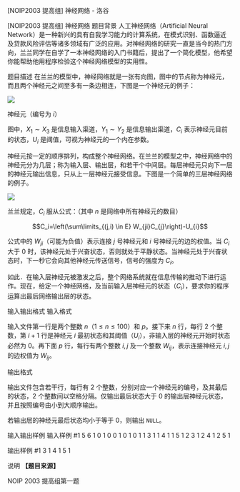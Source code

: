 



[NOIP2003 提高组] 神经网络 - 洛谷














[NOIP2003 提高组] 神经网络
题目背景
人工神经网络（Artificial Neural Network）是一种新兴的具有自我学习能力的计算系统，在模式识别、函数逼近及贷款风险评估等诸多领域有广泛的应用。对神经网络的研究一直是当今的热门方向，兰兰同学在自学了一本神经网络的入门书籍后，提出了一个简化模型，他希望你能帮助他用程序检验这个神经网络模型的实用性。


题目描述
在兰兰的模型中，神经网络就是一张有向图，图中的节点称为神经元，而且两个神经元之间至多有一条边相连，下图是一个神经元的例子：

![](https://cdn.luogu.com.cn/upload/image_hosting/61qm40kj.png)

神经元（编号为 $i$）


图中，$X_1 \sim X_3$ 是信息输入渠道，$Y_1 \sim Y_2$ 是信息输出渠道，$C_i$ 表示神经元目前的状态，$U_i$ 是阈值，可视为神经元的一个内在参数。

神经元按一定的顺序排列，构成整个神经网络。在兰兰的模型之中，神经网络中的神经元分为几层；称为输入层、输出层，和若干个中间层。每层神经元只向下一层的神经元输出信息，只从上一层神经元接受信息。下图是一个简单的三层神经网络的例子。

![](https://cdn.luogu.com.cn/upload/image_hosting/4xd7f8yz.png)

兰兰规定，$C_i$ 服从公式：（其中 $n$ 是网络中所有神经元的数目）

$$C_i=\left(\sum\limits_{(j,i) \in E} W_{ji}C_{j}\right)-U_{i}$$

公式中的 $W_{ji}$（可能为负值）表示连接 $j$ 号神经元和 $i$ 号神经元的边的权值。当 $C_i$ 大于 $0$ 时，该神经元处于兴奋状态，否则就处于平静状态。当神经元处于兴奋状态时，下一秒它会向其他神经元传送信号，信号的强度为 $C_i$。

如此．在输入层神经元被激发之后，整个网络系统就在信息传输的推动下进行运作。现在，给定一个神经网络，及当前输入层神经元的状态（$C_i$），要求你的程序运算出最后网络输出层的状态。


输入输出格式
输入格式

输入文件第一行是两个整数 $n$（$1 \le n \le 100$）和 $p$。接下来 $n$ 行，每行 $2$ 个整数，第 $i+1$ 行是神经元 $i$ 最初状态和其阈值（$U_i$），非输入层的神经元开始时状态必然为 $0$。再下面 $p$ 行，每行有两个整数 $i,j$ 及一个整数 $W_{ij}$，表示连接神经元 $i,j$ 的边权值为 $W_{ij}$。

输出格式

输出文件包含若干行，每行有 $2$ 个整数，分别对应一个神经元的编号，及其最后的状态，$2$ 个整数间以空格分隔。仅输出最后状态大于 $0$ 的输出层神经元状态，并且按照编号由小到大顺序输出。

若输出层的神经元最后状态均小于等于 $0$，则输出 `NULL`。

输入输出样例
输入样例 #1
5 6
1 0
1 0
0 1
0 1
0 1
1 3 1
1 4 1
1 5 1
2 3 1
2 4 1
2 5 1

输出样例 #1
3 1
4 1
5 1

说明
**【题目来源】**

NOIP 2003 提高组第一题






